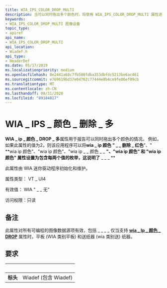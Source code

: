 ```yaml
---
title: WIA_IPS_COLOR_DROP_MULTI
description: 当可以同时拖出多个颜色时，将使用 WIA_IPS_COLOR_DROP_MULTI 属性进行报告。
keywords:
- WIA_IPS_COLOR_DROP_MULTI 图像设备
topic_type:
- apiref
api_name:
- WIA_IPS_COLOR_DROP_MULTI
api_location:
- Wiadef.h
api_type:
- HeaderDef
ms.date: 05/17/2019
ms.localizationpriority: medium
ms.openlocfilehash: 0e2441a68c7fb508fdba353dbfdc5213be6ac461
ms.sourcegitcommit: e769619bd37e04762c77444e8b4ce9fe86ef09cb
ms.translationtype: MT
ms.contentlocale: zh-CN
ms.lasthandoff: 08/31/2020
ms.locfileid: "89184017"
---
```

# <a name="wia_ips_color_drop_multi"></a>WIA \_ IPS \_ 颜色 \_ 删除 \_ 多

**WIA \_ ip \_ 颜色 \_ DROP \_ 多**属性用于报告可以同时拖出多个颜色的情况。 例如，如果此属性的值为2，则该应用程序可以将**wia \_ ip 颜色 " \_ \_ 删除 \_ 红色**"、" **wia ip 颜色"、"wia ip 颜色"、"wia ip \_ \_ 颜色 \_ \_ **"、"wia ip 颜色" 和 "wia ip 颜色" 属性设置为包含每两个值的枚举，这说明了** \_ \_ \_ **

此属性由 WIA 迷你驱动程序初始化和维护。

属性类型： VT \_ UI4

有效值： WIA " \_ \_ 无"

访问权限：只读

## <a name="remarks"></a>备注

此属性对所有可编程的图像数据源项有效，包括 \_ \_ \_ \_ 仅当支持 [**wia \_ Ip \_ 颜色 \_ DROP**](./wia-ips-color-drop.md) 属性时，平板 (WIA 类别平板) 和送纸器 (wia 类别送) 纸器。

## <a name="requirements"></a>要求

| &nbsp; | &nbsp; |
| --- |:--- |
| **标头** | Wiadef (包含 Wiadef)  |